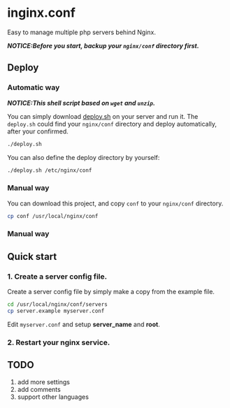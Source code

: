inginx.conf
==============

Easy to manage multiple php servers behind Nginx.

***NOTICE:Before you start, backup your `nginx/conf` directory first.***

Deploy
-----------

### Automatic way

***NOTICE:This shell script based on `wget` and `unzip`.***

You can simply download [deploy.sh](https://raw.github.com/shenjia/inginx.conf/master/deploy.sh) on your server and run it. The `deploy.sh` could find your `nginx/conf` directory and deploy automatically, after your confirmed.

```bash
./deploy.sh
```

You can also define the deploy directory by yourself:

```bash
./deploy.sh /etc/nginx/conf
```

### Manual way

You can download this project, and copy `conf` to your `nginx/conf` directory.

```bash
cp conf /usr/local/nginx/conf
```

### Manual way


Quick start
-----------

### 1. Create a server config file.

Create a server config file by simply make a copy from the example file.

```bash
cd /usr/local/nginx/conf/servers
cp server.example myserver.conf
```

Edit `myserver.conf` and setup **server_name** and **root**.


### 2. Restart your nginx service.


TODO
---------------

1. add more settings 
2. add comments
3. support other languages